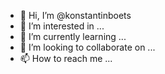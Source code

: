 - 👋 Hi, I’m @konstantinboets
- 👀 I’m interested in ...
- 🌱 I’m currently learning ...
- 💞️ I’m looking to collaborate on ...
- 📫 How to reach me ...

<!---
konstantinboets/konstantinboets is a ✨ special ✨ repository because its `README.md` (this file) appears on your GitHub profile.
You can click the Preview link to take a look at your changes.
--->
